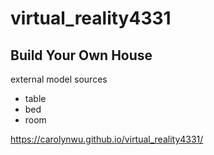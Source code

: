 # virtual_reality4331

## Build Your Own House


external model sources
* table  
* bed
* room  


https://carolynwu.github.io/virtual_reality4331/
